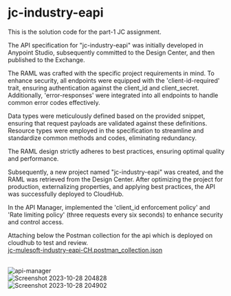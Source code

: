 # jc-industry-eapi
This is the solution code for the part-1 JC assignment.

The API specification for "jc-industry-eapi" was initially developed in Anypoint Studio, subsequently committed to the Design Center, and then published to the Exchange.

The RAML was crafted with the specific project requirements in mind. To enhance security, all endpoints were equipped with the 'client-id-required' trait, ensuring authentication against the client_id and client_secret. Additionally, 'error-responses' were integrated into all endpoints to handle common error codes effectively.

Data types were meticulously defined based on the provided snippet, ensuring that request payloads are validated against these definitions. Resource types were employed in the specification to streamline and standardize common methods and codes, eliminating redundancy.

The RAML design strictly adheres to best practices, ensuring optimal quality and performance.

Subsequently, a new project named "jc-industry-eapi" was created, and the RAML was retrieved from the Design Center. After optimizing the project for production, externalizing properties, and applying best practices, the API was successfully deployed to CloudHub.

In the API Manager, implemented the 'client_id enforcement policy' and 'Rate limiting policy' (three requests every six seconds) to enhance security and control access.

Attaching below the Postman collection for the api which is deployed on cloudhub to test and review.<br />
[jc-mulesoft-industry-eapi-CH.postman_collection.json](https://github.com/TusharSrii/jc-industry-eapi/files/13196107/jc-mulesoft-industry-eapi-CH.postman_collection.json)
<br />
<br />


![api-manager](https://github.com/TusharSrii/jc-industry-eapi/assets/60851515/02b770ba-3b7b-4101-9851-599aa5c875bc)
<br />
![Screenshot 2023-10-28 204828](https://github.com/TusharSrii/jc-industry-eapi/assets/60851515/77dbdd31-1e9f-4309-a80b-fcc3b132bde5)
<br />
![Screenshot 2023-10-28 204902](https://github.com/TusharSrii/jc-industry-eapi/assets/60851515/081a0114-5422-4592-bd77-9cc8c7374710)
